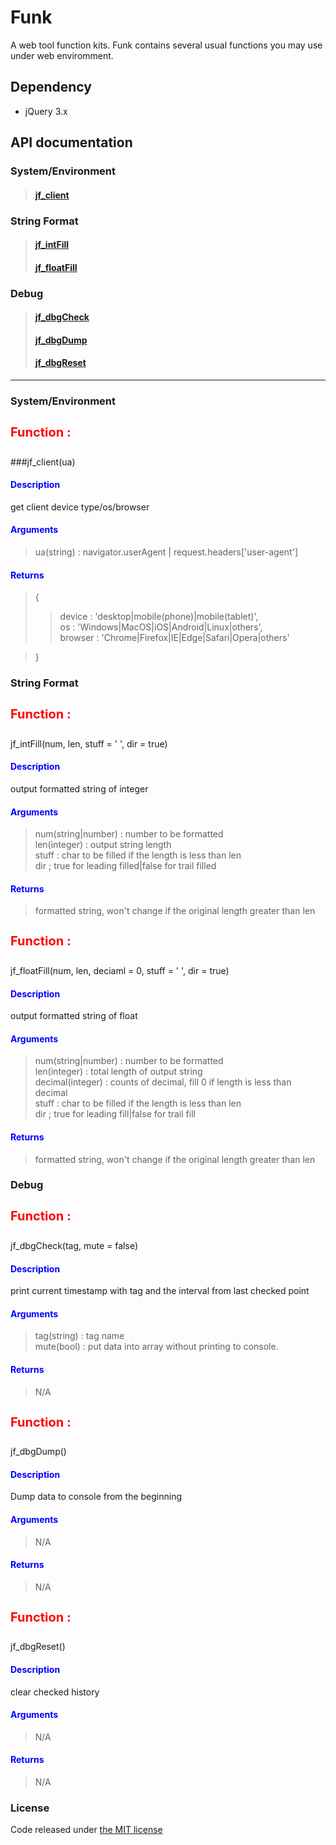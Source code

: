 # Funk

A web tool function kits.
Funk contains several usual functions you may use under web enviromment. 

Dependency
---
* jQuery 3.x

API documentation
---
### System/Environment
>#### [jf_client](#jf_client)

### String Format
>#### [jf_intFill](#jf_intfill)
>#### [jf_floatFill](#jf_floatfill)

### Debug
>#### [jf_dbgCheck](#jf_dbgcheck)
>#### [jf_dbgDump](#jf_dbgdump)
>#### [jf_dbgReset](#jf_dbgreset)

---

### System/Environment


<h4 id="jf_client" style="color:red;font-size:20px">Function :</h4>

###jf_client(ua)
    
<h4 style="color:blue;">Description</h4>
get client device type/os/browser
<h4 style="color:blue;">Arguments</h4>

>ua(string) : navigator.userAgent | request.headers['user-agent']

<h4 style="color:blue;">Returns</h4>

>{  
>>device : 'desktop|mobile(phone)|mobile(tablet)',  
>>os : 'Windows|MacOS|iOS|Android|Linux|others',  
>>browser : 'Chrome|Firefox|IE|Edge|Safari|Opera|others'

>}



### String Format


<h4 id="jf_intfill" style="color:red;font-size:20px">Function :</h4>
jf_intFill(num, len, stuff = ' ', dir = true)
    
<h4 style="color:blue;">Description</h4>
output formatted string of integer
<h4 style="color:blue;">Arguments</h4>

>num(string|number) : number to be formatted   
>len(integer) : output string length   
>stuff : char to be filled if the length is less than len  
>dir ; true for leading filled|false for trail filled  

<h4 style="color:blue;">Returns</h4>

> formatted string, won't change if the original length greater than len



<h4 id="jf_floatfill" style="color:red;font-size:20px">Function :</h4>
jf_floatFill(num, len, deciaml = 0, stuff = ' ', dir = true)
    
<h4 style="color:blue;">Description</h4>
output formatted string of float
<h4 style="color:blue;">Arguments</h4>

>num(string|number) : number to be formatted   
>len(integer) : total length of output string   
>decimal(integer) : counts of decimal, fill 0 if length is less than decimal   
>stuff : char to be filled if the length is less than len  
>dir ; true for leading fill|false for trail fill  

<h4 style="color:blue;">Returns</h4>

> formatted string, won't change if the original length greater than len



### Debug


<h4 id="jf_dbgcheck" style="color:red;font-size:20px">Function :</h4>
jf_dbgCheck(tag, mute = false)
    
<h4 style="color:blue;">Description</h4>
print current timestamp with tag and the interval from last checked point
<h4 style="color:blue;">Arguments</h4>

>tag(string) : tag name   
>mute(bool) : put data into array without printing to console.   

<h4 style="color:blue;">Returns</h4>

> N/A



<h4 id="jf_dbgdump" style="color:red;font-size:20px">Function :</h4>
jf_dbgDump()
    
<h4 style="color:blue;">Description</h4>
Dump data to console from the beginning
<h4 style="color:blue;">Arguments</h4>

>N/A   

<h4 style="color:blue;">Returns</h4>

> N/A



<h4 id="jf_dbgreset" style="color:red;font-size:20px">Function :</h4>
jf_dbgReset()
    
<h4 style="color:blue;">Description</h4>
clear checked history
<h4 style="color:blue;">Arguments</h4>

> N/A   

<h4 style="color:blue;">Returns</h4>

> N/A


    
### License
Code released under [the MIT license](./LICENSE)    
